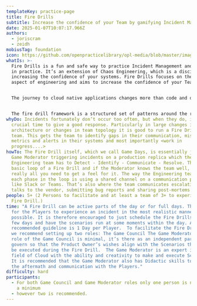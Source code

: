 ```yaml
---
templateKey: practice-page
title: Fire Drills
subtitle: Increase the confidence of your Team by gamifying Incident Management.
date: 2025-01-07T10:07:17.966Z
authors:
  - joriscram
  - zeidh
mobiusTag: foundation
icon: https://github.com/openpracticelibrary/opl-media/blob/master/images/Needs%20an%20Image.png?raw=true
whatIs: >-
  Fire Drills is a fun and safe way to practice Incident Management and Response
  in practice. It’s an extension of Chaos Engineering, which is a discipline for
  increasing the confidence of your systems. Fire Drills focuses on the People
  aspect of engineering and aims to increase the confidence of your Team. 


  The journey to cloud native applications changes more than code and deployments. It also transforms an organization’s roles and processes. A Fire drill consists of incident simulations arranged like a quest game, to help their teams adapt and to unite the whole business around successfully build and run software on the cloud. 


  The fire drill framework is a structured set of patterns around the rulebook,  role-play, and game setup. Fire drills immerse teams in simulated incidents in real-world environments. They teach teams to Detect, Identify, Communicate, and Resolve a variety of scenarios, building the skills they need to keep services running on cloud platforms as the standard deployment target. Game moderators assess players’ actions, skills, and collaboration in technical and non-technical incidents where it is professionally and psychologically safe to fail.
whyDo: Incidents fortunately don’t occur too often, but when they do, it’s a
  crucial time to give a good response. Particularly in large changes in product
  architecture or changes in team topology it is good to run a Fire Drill with a
  team. This gets the team to identify gaps in their communication, missing
  metrics and alerts in their systems and most importantly <work in
  progress....>
howTo: The Fire Drill itself, which we call Game Days, is essentially just the
  Game Moderator triggering incidents on a production replica which the
  Engineering team has to Detect - Identify - Communicate - Resolve. That’s the
  basic loop of a Fire Drill and if the Moderator knows the team well, that’s
  really all you need to get a feel for it. The way the Engineering team reports
  each phase in the loop is using a shared channel on a communication platform
  like Slack or Teams. That’s also where the team communicates escalations,
  talks to the vendor, submitting bug reports and sharing post-mortems etc.
people: 5+ (2 Persons to facilitate and at least a team of 3+ to experience the
  Fire Drill.)
time: "A Fire Drill can be active parts of the day or for full days. The idea is
  for the Players to experience an incident in the most realistic manner
  possible. It is therefore encouraged to just schedule the Fire Drills for a
  few days and have the scenarios run at some moments within the day. A
  recommended guideline is 1 Day per Player.  To facilitate the Fire Drills well
  we recommend setting up two roles: The Game Council The Game Moderators The
  role of the Game Council is minimal, it’s there as an independent party to
  govern so that the Product Owner’s wishes align with the Scenarios that will
  be executed during the Fire Drill.  The Game Moderator is an expert in the
  field of Cloud with the ability and creativity to make and execute Scenarios.
  It is recommended that the Game Moderator also has Didactic skills to handle
  the aftermath and communication with the Players."
difficulty: hard
participants:
  - For both Game Council and Game Moderator roles only one person is needed at
    a minimum
  - however two is recommended.
---
```


